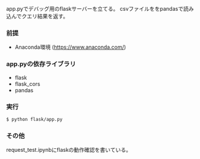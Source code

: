 
app.pyでデバッグ用のflaskサーバーを立てる。
csvファイルををpandasで読み込んでクエリ結果を返す。

### 前提
- Anaconda環境 (https://www.anaconda.com/)

### app.pyの依存ライブラリ
- flask
- flask_cors
- pandas

### 実行
```sh
$ python flask/app.py
```

### その他

request_test.ipynbにflaskの動作確認を書いている。
